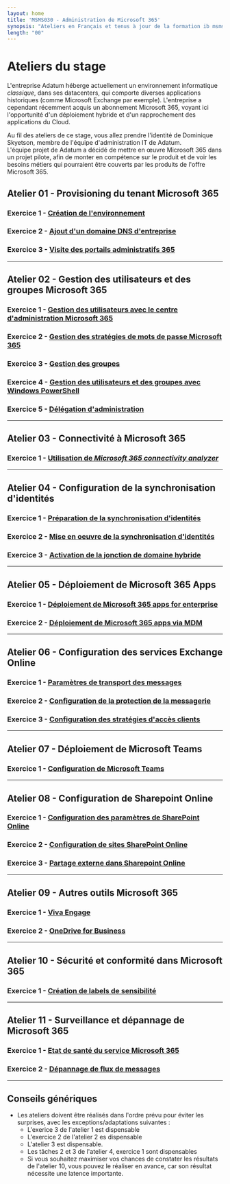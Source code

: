 ```yaml
---
layout: home
title: 'MSMS030 - Administration de Microsoft 365'
synopsis: "Ateliers en Français et tenus à jour de la formation ib msms030"
length: "00"
---
```

# Ateliers du stage
L'entreprise Adatum héberge actuellement un environnement informatique *classique*, dans ses datacenters, qui comporte diverses applications historiques (comme Microsoft Exchange par exemple). L'entreprise a cependant récemment acquis un abonnement Microsoft 365, voyant ici l'opportunité d'un déploiement hybride et d'un rapprochement des applications du Cloud.  

Au fil des ateliers de ce stage, vous allez prendre l'identité de Dominique Skyetson, membre de l'équipe d'administration IT de Adatum.  
L'équipe projet de Adatum a décidé de mettre en œuvre Microsoft 365  dans un projet pilote, afin de monter en compétence sur le produit et de voir les besoins métiers qui pourraient être couverts par les produits de l'offre Microsoft 365.
## Atelier 01 - Provisioning du tenant Microsoft 365
### Exercice 1 - [Création de l'environnement](lab1e1)
### Exercice 2 - [Ajout d'un domaine DNS d'entreprise](lab1e2)
### Exercice 3 - [Visite des portails administratifs 365](lab1e3)
___
## Atelier 02 - Gestion des utilisateurs et des groupes Microsoft 365
### Exercice 1 - [Gestion des utilisateurs avec le centre d'administration Microsoft 365](lab2e1)
### Exercice 2 - [Gestion des stratégies de mots de passe Microsoft 365](lab2e2)
### Exercice 3 - [Gestion des groupes](lab2e3)
### Exercice 4 - [Gestion des utilisateurs et des groupes avec Windows PowerShell](lab2e4)
### Exercice 5 - [Délégation d'administration](lab2e5)
___
## Atelier  03 - Connectivité à Microsoft 365
### Exercice 1 - [Utilisation de *Microsoft 365 connectivity analyzer*](lab3e1)
___
## Atelier 04 - Configuration de la synchronisation d'identités
### Exercice 1 - [Préparation de la synchronisation d'identités](lab4e1)
### Exercice 2 - [Mise en oeuvre de la synchronisation d'identités](lab4e2)
### Exercice 3 - [Activation de la jonction de domaine hybride](lab4e3)
___
## Atelier 05 - Déploiement de Microsoft 365 Apps
### Exercice 1 - [Déploiement de Microsoft 365 apps for enterprise](lab5e1)
### Exercice 2 - [Déploiement de Microsoft 365 apps via MDM](lab5e2)
___
## Atelier 06 - Configuration des services Exchange Online
### Exercice 1 - [Paramètres de transport des messages](lab6e1)
### Exercice 2 - [Configuration de la protection de la messagerie](lab6e2)
### Exercice 3 - [Configuration des stratégies d'accès clients](lab6e3)
___
## Atelier 07 - Déploiement de Microsoft Teams
### Exercice 1 - [Configuration de Microsoft Teams](lab7e1)
___
## Atelier 08 - Configuration de Sharepoint Online
### Exercice 1 - [Configuration des paramètres de SharePoint Online](lab8e1)
### Exercice 2 - [Configuration de sites SharePoint Online](lab8e2)
### Exercice 3 - [Partage externe dans Sharepoint Online](lab8e3)
___
## Atelier 09 - Autres outils Microsoft 365
### Exercice 1 - [Viva Engage](lab9e1)
### Exercice 2 - [OneDrive for Business](lab9e2)
___
## Atelier 10 - Sécurité et conformité dans Microsoft 365
### Exercice 1 - [Création de labels de sensibilité](lab10e1)
___
## Atelier 11 - Surveillance et dépannage de Microsoft 365
### Exercice 1 - [Etat de santé du service Microsoft 365](lab11e1)
### Exercice 2 - [Dépannage de flux de messages](lab11e2)
___
## Conseils génériques
- Les ateliers doivent être réalisés dans l'ordre prévu pour éviter les surprises, avec les exceptions/adaptations suivantes :
    - L'exerice 3 de l'atelier 1 est dispensable
    - L'exercice 2 de l'atelier 2 es dispensable
    - L'atelier 3 est dispensable.
    - Les tâches 2 et 3 de l'atelier 4, exercice 1 sont dispensables
    - Si vous souhaitez maximiser vos chances de constater les résultats de l'atelier 10, vous pouvez le réaliser en avance, car son résultat nécessite une latence importante.
